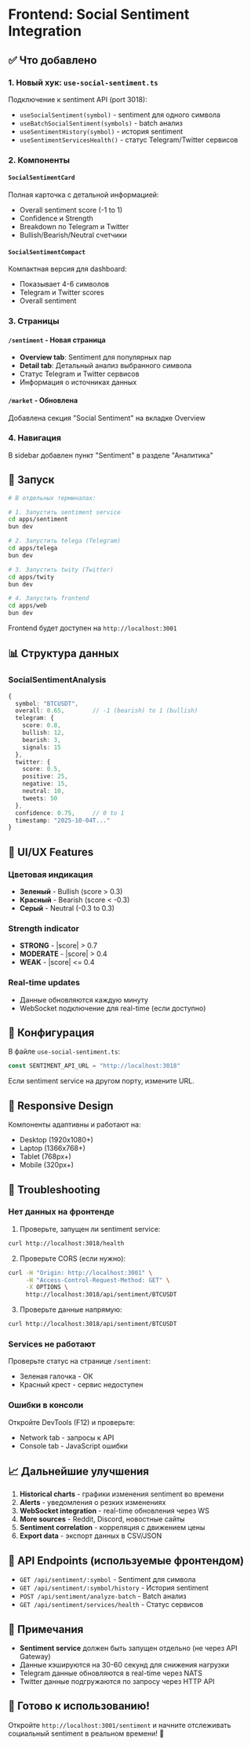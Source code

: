 # Frontend: Social Sentiment Integration

## ✅ Что добавлено

### 1. **Новый хук: `use-social-sentiment.ts`**

Подключение к sentiment API (port 3018):

- `useSocialSentiment(symbol)` - sentiment для одного символа
- `useBatchSocialSentiment(symbols)` - batch анализ
- `useSentimentHistory(symbol)` - история sentiment
- `useSentimentServicesHealth()` - статус Telegram/Twitter сервисов

### 2. **Компоненты**

#### `SocialSentimentCard`

Полная карточка с детальной информацией:

- Overall sentiment score (-1 to 1)
- Confidence и Strength
- Breakdown по Telegram и Twitter
- Bullish/Bearish/Neutral счетчики

#### `SocialSentimentCompact`

Компактная версия для dashboard:

- Показывает 4-6 символов
- Telegram и Twitter scores
- Overall sentiment

### 3. **Страницы**

#### `/sentiment` - Новая страница

- **Overview tab**: Sentiment для популярных пар
- **Detail tab**: Детальный анализ выбранного символа
- Статус Telegram и Twitter сервисов
- Информация о источниках данных

#### `/market` - Обновлена

Добавлена секция "Social Sentiment" на вкладке Overview

### 4. **Навигация**

В sidebar добавлен пункт "Sentiment" в разделе "Аналитика"

## 🚀 Запуск

```bash
# В отдельных терминалах:

# 1. Запустить sentiment service
cd apps/sentiment
bun dev

# 2. Запустить telega (Telegram)
cd apps/telega
bun dev

# 3. Запустить twity (Twitter)
cd apps/twity
bun dev

# 4. Запустить frontend
cd apps/web
bun dev
```

Frontend будет доступен на `http://localhost:3001`

## 📊 Структура данных

### SocialSentimentAnalysis

```typescript
{
  symbol: "BTCUSDT",
  overall: 0.65,        // -1 (bearish) to 1 (bullish)
  telegram: {
    score: 0.8,
    bullish: 12,
    bearish: 3,
    signals: 15
  },
  twitter: {
    score: 0.5,
    positive: 25,
    negative: 15,
    neutral: 10,
    tweets: 50
  },
  confidence: 0.75,     // 0 to 1
  timestamp: "2025-10-04T..."
}
```

## 🎨 UI/UX Features

### Цветовая индикация

- **Зеленый** - Bullish (score > 0.3)
- **Красный** - Bearish (score < -0.3)
- **Серый** - Neutral (-0.3 to 0.3)

### Strength indicator

- **STRONG** - |score| > 0.7
- **MODERATE** - |score| > 0.4
- **WEAK** - |score| <= 0.4

### Real-time updates

- Данные обновляются каждую минуту
- WebSocket подключение для real-time (если доступно)

## 🔧 Конфигурация

В файле `use-social-sentiment.ts`:

```typescript
const SENTIMENT_API_URL = "http://localhost:3018"
```

Если sentiment service на другом порту, измените URL.

## 📱 Responsive Design

Компоненты адаптивны и работают на:

- Desktop (1920x1080+)
- Laptop (1366x768+)
- Tablet (768px+)
- Mobile (320px+)

## 🐛 Troubleshooting

### Нет данных на фронтенде

1. Проверьте, запущен ли sentiment service:

```bash
curl http://localhost:3018/health
```

2. Проверьте CORS (если нужно):

```bash
curl -H "Origin: http://localhost:3001" \
     -H "Access-Control-Request-Method: GET" \
     -X OPTIONS \
     http://localhost:3018/api/sentiment/BTCUSDT
```

3. Проверьте данные напрямую:

```bash
curl http://localhost:3018/api/sentiment/BTCUSDT
```

### Services не работают

Проверьте статус на странице `/sentiment`:

- Зеленая галочка - ОК
- Красный крест - сервис недоступен

### Ошибки в консоли

Откройте DevTools (F12) и проверьте:

- Network tab - запросы к API
- Console tab - JavaScript ошибки

## 📈 Дальнейшие улучшения

1. **Historical charts** - графики изменения sentiment во времени
2. **Alerts** - уведомления о резких изменениях
3. **WebSocket integration** - real-time обновления через WS
4. **More sources** - Reddit, Discord, новостные сайты
5. **Sentiment correlation** - корреляция с движением цены
6. **Export data** - экспорт данных в CSV/JSON

## 🔗 API Endpoints (используемые фронтендом)

- `GET /api/sentiment/:symbol` - Sentiment для символа
- `GET /api/sentiment/:symbol/history` - История sentiment
- `POST /api/sentiment/analyze-batch` - Batch анализ
- `GET /api/sentiment/services/health` - Статус сервисов

## 📝 Примечания

- **Sentiment service** должен быть запущен отдельно (не через API Gateway)
- Данные кэшируются на 30-60 секунд для снижения нагрузки
- Telegram данные обновляются в real-time через NATS
- Twitter данные подгружаются по запросу через HTTP API

## 🎯 Готово к использованию!

Откройте `http://localhost:3001/sentiment` и начните отслеживать социальный sentiment в реальном времени! 🚀

